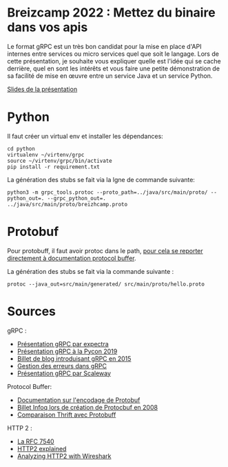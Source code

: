 Breizcamp 2022 : Mettez du binaire dans vos apis
========
Le format gRPC est un très bon candidat pour la mise en place d'API internes entre services ou micro services quel que soit le langage. Lors de cette présentation, je souhaite vous expliquer quelle est l'idée qui se cache derrière, quel en sont les intérêts et vous faire une petite démonstration de sa facilité de mise en œuvre entre un service Java et un service Python.

[Slides de la présentation](Presentation.pdf)

Python
=======

Il faut créer un virtual env et installer les dépendances:
```
cd python
virtualenv ~/virtenv/grpc
source ~/virtenv/grpc/bin/activate
pip install -r requirement.txt 
```

La génération des stubs se fait via la lgne de commande suivante: 
```
python3 -m grpc_tools.protoc --proto_path=../java/src/main/proto/ --python_out=. --grpc_python_out=. ../java/src/main/proto/breizhcamp.proto
```

Protobuf
=======

Pour protobuff, il faut avoir protoc dans le path, [pour cela se reporter directement à documentation protocol buffer](https://developers.google.com/protocol-buffers).

La génération des stubs se fait via la commande suivante :
````
protoc --java_out=src/main/generated/ src/main/proto/hello.proto
````

Sources
=======

gRPC :
  * [Présentation gRPC par expectra](https://medium.com/expedia-group-tech/introducing-grpc-to-our-hotels-com-platform-part-1-61716af50b13)
  * [Présentation gRPC à la Pycon 2019](https://pyvideo.org/pycon-fr-2019/grpcpython-exemple-pratique-dutilisation-de-micro-services-pour-une-mini-application-danalyse-semantique-de-textes-npl.html)
  * [Billet de blog introduisant gRPC en 2015](https://grpc.io/blog/principles/)
  * [Gestion des erreurs dans gRPC](https://www.baeldung.com/grpcs-error-handling)
  * [Présentation gRPC par Scaleway](https://www.youtube.com/watch?v=r3xdCYP9mVs)

Protocol Buffer: 
  * [Documentation sur l'encodage de Protobuf](https://developers.google.com/protocol-buffers/docs/encoding)
  * [Billet Infoq lors de création de Protocbuf en 2008](https://www.infoq.com/news/2008/07/google-protocol-buffers/)
  * [Comparaison Thrift avec Protobuff](https://stuartsierra.com/2008/07/10/thrift-vs-protocol-buffers)

HTTP 2 :
  * [La RFC 7540](https://httpwg.org/specs/rfc7540.html)
  * [HTTP2 explained](https://http2-explained.haxx.se/fr/part2)
  * [Analyzing HTTP2 with Wireshark](https://celaldogan2010.medium.com/analyzing-http-2-with-wireshark-64c15793e91)
